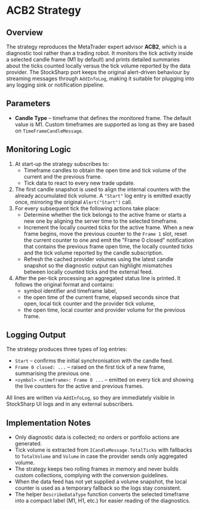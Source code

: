# ACB2 Strategy

## Overview
The strategy reproduces the MetaTrader expert advisor **ACB2**, which is a diagnostic tool rather than a trading robot. It monitors the tick activity inside a selected candle frame (M1 by default) and prints detailed summaries about the ticks counted locally versus the tick volume reported by the data provider. The StockSharp port keeps the original alert-driven behaviour by streaming messages through `AddInfoLog`, making it suitable for plugging into any logging sink or notification pipeline.

## Parameters
- **Candle Type** – timeframe that defines the monitored frame. The default value is M1. Custom timeframes are supported as long as they are based on `TimeFrameCandleMessage`.

## Monitoring Logic
1. At start-up the strategy subscribes to:
   - Timeframe candles to obtain the open time and tick volume of the current and the previous frame.
   - Tick data to react to every new trade update.
2. The first candle snapshot is used to align the internal counters with the already accumulated tick volume. A `"Start"` log entry is emitted exactly once, mirroring the original `Alert("Start")` call.
3. For every subsequent tick the following actions take place:
   - Determine whether the tick belongs to the active frame or starts a new one by aligning the server time to the selected timeframe.
   - Increment the locally counted ticks for the active frame. When a new frame begins, move the previous counter to the `Frame 1` slot, reset the current counter to one and emit the "Frame 0 closed" notification that contains the previous frame open time, the locally counted ticks and the tick volume reported by the candle subscription.
   - Refresh the cached provider volumes using the latest candle snapshot so the diagnostic output can highlight mismatches between locally counted ticks and the external feed.
4. After the per-tick processing an aggregated status line is printed. It follows the original format and contains:
   - symbol identifier and timeframe label,
   - the open time of the current frame, elapsed seconds since that open, local tick counter and the provider tick volume,
   - the open time, local counter and provider volume for the previous frame.

## Logging Output
The strategy produces three types of log entries:
- `Start` – confirms the initial synchronisation with the candle feed.
- `Frame 0 closed: ...` – raised on the first tick of a new frame, summarising the previous one.
- `<symbol> <timeframe>: Frame 0 ...` – emitted on every tick and showing the live counters for the active and previous frames.

All lines are written via `AddInfoLog`, so they are immediately visible in StockSharp UI logs and in any external subscribers.

## Implementation Notes
- Only diagnostic data is collected; no orders or portfolio actions are generated.
- Tick volume is extracted from `ICandleMessage.TotalTicks` with fallbacks to `TotalVolume` and `Volume` in case the provider sends only aggregated volume.
- The strategy keeps two rolling frames in memory and never builds custom collections, complying with the conversion guidelines.
- When the data feed has not yet supplied a volume snapshot, the local counter is used as a temporary fallback so the logs stay consistent.
- The helper `DescribeDataType` function converts the selected timeframe into a compact label (M1, H1, etc.) for easier reading of the diagnostics.
